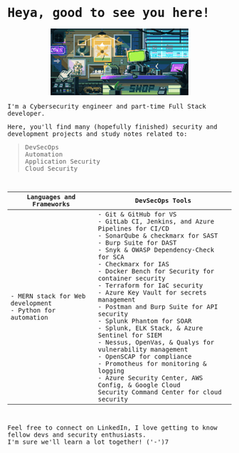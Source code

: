 <samp>
<h1>
  Heya, good to see you here!
</h1> 

<div>
  <p align="center">
    <img height="150" src="https://github.com/Helcony/Helcony/blob/92c68a809eaaf3847d5474d321915f4ad604b04c/welcome.gif">
  </p>


  I'm a Cybersecurity engineer and part-time Full Stack developer. <br/>
  
  Here, you'll find many (hopefully finished) security and development projects and study notes related to:
  > DevSecOps<br/>
  > Automation<br/>
  > Application Security<br/>
  > Cloud Security<br/>
    
  <br/>

  <div align="center">
  
  | Languages and Frameworks | DevSecOps Tools |
  |----------------------|-----------------|
  | - MERN stack for Web development <br/> - Python for automation | - Git & GitHub for VS <br/> - GitLab CI, Jenkins, and Azure Pipelines for CI/CD <br/> - SonarQube & checkmarx for SAST <br/> - Burp Suite for DAST <br/> - Snyk & OWASP Dependency-Check for SCA <br/> - Checkmarx for IAS <br/> - Docker Bench for Security for container security <br/> - Terraform for IaC security <br/> - Azure Key Vault for secrets management <br/> - Postman and Burp Suite for API security <br/> - Splunk Phantom for SOAR <br/> - Splunk, ELK Stack, & Azure Sentinel for SIEM <br/> - Nessus, OpenVas, & Qualys for vulnerability management <br/> - OpenSCAP for compliance <br/> - Promotheus for monitoring & logging <br/> - Azure Security Center, AWS Config, & Google Cloud <br/>Security Command Center for cloud security |
  
  </div>

  <br/>

  
  Feel free to connect on LinkedIn, I love getting to know fellow devs and security enthusiasts. <br/>
  I'm sure we'll learn a lot together! ('-')7<br/>

<div/>

<samp/>
